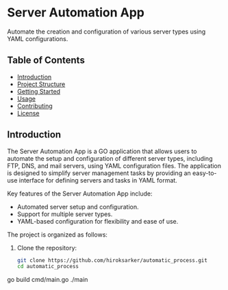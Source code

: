 # Server Automation App

Automate the creation and configuration of various server types using YAML configurations.

## Table of Contents

- [Introduction](#introduction)
- [Project Structure](#project-structure)
- [Getting Started](#getting-started)
- [Usage](#usage)
- [Contributing](#contributing)
- [License](#license)

## Introduction

The Server Automation App is a GO application that allows users to automate the setup and configuration of different server types, including FTP, DNS, and mail servers, using YAML configuration files. The application is designed to simplify server management tasks by providing an easy-to-use interface for defining servers and tasks in YAML format.

Key features of the Server Automation App include:
- Automated server setup and configuration.
- Support for multiple server types.
- YAML-based configuration for flexibility and ease of use.

The project is organized as follows:

1. Clone the repository:

   ```bash
   git clone https://github.com/hiroksarker/automatic_process.git
   cd automatic_process

go build cmd/main.go
./main
